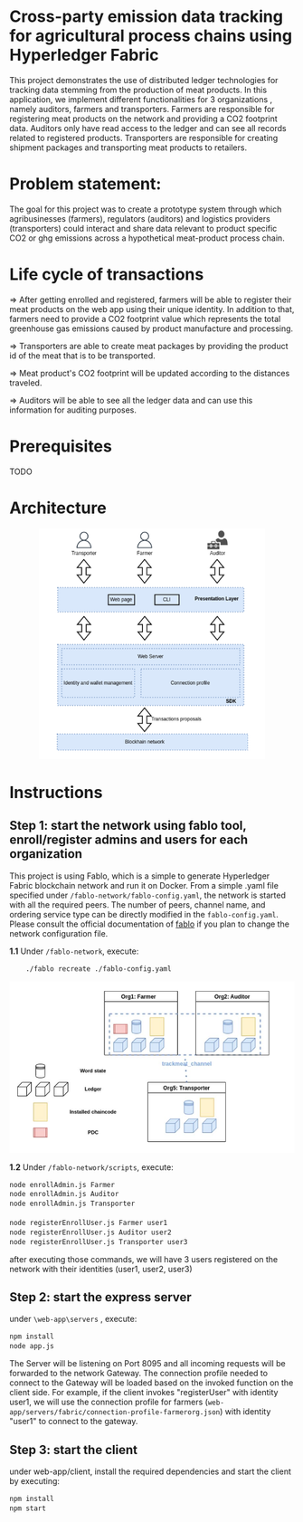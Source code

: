 # Cross-party emission data tracking for agricultural process chains using Hyperledger Fabric
This project demonstrates the use of distributed ledger technologies for tracking data stemming from the production of meat products. In this application, we implement different functionalities for 3 organizations , namely auditors, farmers and transporters. Farmers are responsible for registering meat products on the network and providing a CO2 footprint data. Auditors only have read access to the ledger and can see all records related to registered products. Transporters are responsible for creating shipment packages and transporting meat products to retailers. 

# Problem statement: 
The goal for this project was to create a prototype system through which agribusinesses (farmers), regulators (auditors) and logistics providers (transporters) could interact and share data relevant to product specific CO2 or ghg emissions across a hypothetical meat-product process chain. 

# Life cycle of transactions 

=> After getting enrolled and registered, farmers will be able to register their meat products on the web app using their unique identity. In addition to that, farmers need to provide a CO2 footprint value which represents the total greenhouse gas emissions caused by product manufacture and processing.

=> Transporters are  able to create meat packages by providing the product id of the meat that is to be transported.

=> Meat product's CO2 footprint will be updated according to the distances traveled. 

=> Auditors will be able to see all the ledger data and can use this information for auditing purposes. 


# Prerequisites
TODO


# Architecture

<p align="center">
    <img src="./docs/architecture.png" width="400">
</p>

# Instructions

## Step 1: start the network using fablo tool, enroll/register admins and users for each organization

This project is using Fablo, which is a simple to generate Hyperledger Fabric blockchain network and run it on Docker. From a simple .yaml file specified under `/fablo-network/fablo-config.yaml`, the network is started with all the required peers. The number of peers, channel name, and ordering service type can be directly modified in the `fablo-config.yaml`. Please consult the official documentation of [fablo](https://github.com/hyperledger-labs/fablo) if you plan to change the network configuration file.

**1.1** Under `/fablo-network`, execute: 

```bash
    ./fablo recreate ./fablo-config.yaml
```

<p align="center">
    <img src="./docs/network_infrastructure.png" width="600">
</p>


**1.2** Under `/fablo-network/scripts`, execute: 

```bash
node enrollAdmin.js Farmer
node enrollAdmin.js Auditor
node enrollAdmin.js Transporter

node registerEnrollUser.js Farmer user1
node registerEnrollUser.js Auditor user2
node registerEnrollUser.js Transporter user3
```

after executing those commands, we will have 3 users registered on the network with their identities (user1, user2, user3)

## Step 2: start the express server

under `\web-app\servers` , execute:

```bash
npm install
node app.js
```

The Server will be listening on Port 8095 and all incoming requests will be forwarded to the network Gateway. The connection profile needed to connect to the Gateway will be loaded based on the invoked function on the client side. For example, if the client invokes "registerUser" with identity user1, we will use the connection profile for farmers (`web-app/servers/fabric/connection-profile-farmerorg.json`) with identity "user1" to connect to the gateway. 


## Step 3: start the client

under web-app/client, install the required dependencies and start the client by executing:

```bash
npm install
npm start
```






